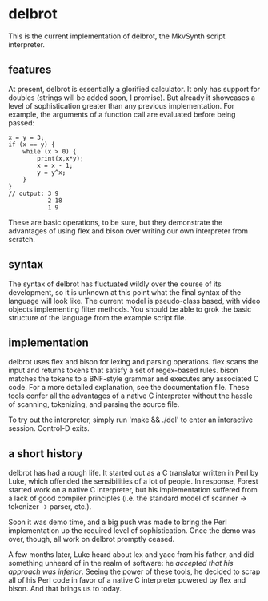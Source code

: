 # delbrot #
This is the current implementation of delbrot, the MkvSynth script interpreter.

## features ##
At present, delbrot is essentially a glorified calculator. It only has support for doubles (strings will be added soon, I promise). But already it showcases a level of sophistication greater than any previous implementation. For example, the arguments of a function call are evaluated before being passed:

    x = y = 3;
    if (x == y) {
        while (x > 0) {
            print(x,x*y);
            x = x - 1;
            y = y^x;
        }
    }
    // output: 3 9
               2 18
               1 9

These are basic operations, to be sure, but they demonstrate the advantages of using flex and bison over writing our own interpreter from scratch.

## syntax ##
The syntax of delbrot has fluctuated wildly over the course of its development, so it is unknown at this point what the final syntax of the language will look like. The current model is pseudo-class based, with video objects implementing filter methods. You should be able to grok the basic structure of the language from the example script file.

## implementation ##
delbrot uses flex and bison for lexing and parsing operations. flex scans the input and returns tokens that satisfy a set of regex-based rules. bison matches the tokens to a BNF-style grammar and executes any associated C code. For a more detailed explanation, see the documentation file. These tools confer all the advantages of a native C interpreter without the hassle of scanning, tokenizing, and parsing the source file.

To try out the interpreter, simply run 'make && ./del' to enter an interactive session. Control-D exits.

## a short history ##

delbrot has had a rough life. It started out as a C translator written in Perl by Luke, which offended the sensibilities of a lot of people. In response, Forest started work on a native C interpreter, but his implementation suffered from a lack of good compiler principles (i.e. the standard model of scanner -> tokenizer -> parser, etc.).

Soon it was demo time, and a big push was made to bring the Perl implementation up the required level of sophistication. Once the demo was over, though, all work on delbrot promptly ceased.

A few months later, Luke heard about lex and yacc from his father, and did something unheard of in the realm of software: he *accepted that his approach was inferior*. Seeing the power of these tools, he decided to scrap all of his Perl code in favor of a native C interpreter powered by flex and bison. And that brings us to today.
